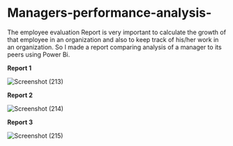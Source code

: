 # Managers-performance-analysis-

The employee evaluation Report is very important to calculate the growth of that employee in an organization and also to keep track of his/her work in an organization. So I made a report comparing analysis of a manager to its peers using Power Bi.



**Report 1**

![Screenshot (213)](https://user-images.githubusercontent.com/88962354/178142921-ec618711-8197-49d7-9e45-9b88985a58e6.png)

**Report 2**

![Screenshot (214)](https://user-images.githubusercontent.com/88962354/178142940-97645f54-6520-49e2-a78d-f4941cbb12b3.png)

**Report 3**

![Screenshot (215)](https://user-images.githubusercontent.com/88962354/178142943-b71b4b21-c328-41e3-bde0-666f132edfa5.png)


